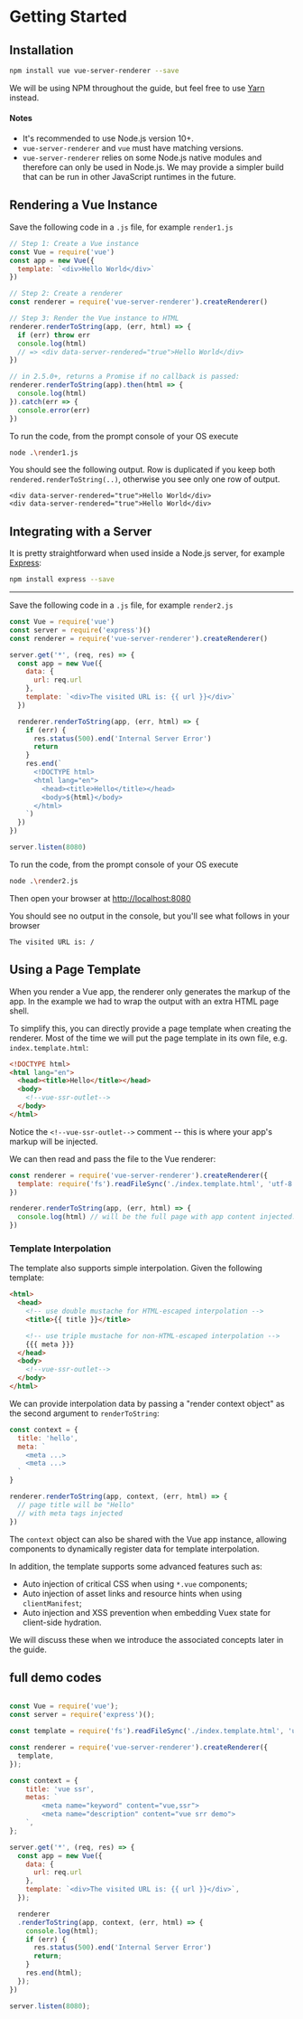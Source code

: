 # Getting Started

## Installation

``` bash
npm install vue vue-server-renderer --save
```

We will be using NPM throughout the guide, but feel free to use [Yarn](https://yarnpkg.com/en/) instead.

#### Notes

- It's recommended to use Node.js version 10+.
- `vue-server-renderer` and `vue` must have matching versions.
- `vue-server-renderer` relies on some Node.js native modules and therefore can only be used in Node.js. We may provide a simpler build that can be run in other JavaScript runtimes in the future.

## Rendering a Vue Instance

Save the following code in a `.js` file, for example `render1.js` 

``` js
// Step 1: Create a Vue instance
const Vue = require('vue')
const app = new Vue({
  template: `<div>Hello World</div>`
})

// Step 2: Create a renderer
const renderer = require('vue-server-renderer').createRenderer()

// Step 3: Render the Vue instance to HTML
renderer.renderToString(app, (err, html) => {
  if (err) throw err
  console.log(html)
  // => <div data-server-rendered="true">Hello World</div>
})

// in 2.5.0+, returns a Promise if no callback is passed:
renderer.renderToString(app).then(html => {
  console.log(html)
}).catch(err => {
  console.error(err)
})
```

To run the code, from the prompt console of your OS execute

``` bash
node .\render1.js
``` 

You should see the following output. Row is duplicated if you keep both `rendered.renderToString(..)`, otherwise you see only one row of output.

```
<div data-server-rendered="true">Hello World</div>
<div data-server-rendered="true">Hello World</div>
```


## Integrating with a Server

It is pretty straightforward when used inside a Node.js server, for example [Express](https://expressjs.com/):

``` bash
npm install express --save
```
---

Save the following code in a `.js` file, for example `render2.js` 

``` js
const Vue = require('vue')
const server = require('express')()
const renderer = require('vue-server-renderer').createRenderer()

server.get('*', (req, res) => {
  const app = new Vue({
    data: {
      url: req.url
    },
    template: `<div>The visited URL is: {{ url }}</div>`
  })

  renderer.renderToString(app, (err, html) => {
    if (err) {
      res.status(500).end('Internal Server Error')
      return
    }
    res.end(`
      <!DOCTYPE html>
      <html lang="en">
        <head><title>Hello</title></head>
        <body>${html}</body>
      </html>
    `)
  })
})

server.listen(8080)
```

To run the code, from the prompt console of your OS execute

``` bash
node .\render2.js
```

Then open your browser at [http://localhost:8080](http://localhost:8080)

You should see no output in the console, but you'll see what follows in your browser

```
The visited URL is: /
```

## Using a Page Template

When you render a Vue app, the renderer only generates the markup of the app. In the example we had to wrap the output with an extra HTML page shell.

To simplify this, you can directly provide a page template when creating the renderer. Most of the time we will put the page template in its own file, e.g. `index.template.html`:

``` html
<!DOCTYPE html>
<html lang="en">
  <head><title>Hello</title></head>
  <body>
    <!--vue-ssr-outlet-->
  </body>
</html>
```

Notice the `<!--vue-ssr-outlet-->` comment -- this is where your app's markup will be injected.

We can then read and pass the file to the Vue renderer:

``` js
const renderer = require('vue-server-renderer').createRenderer({
  template: require('fs').readFileSync('./index.template.html', 'utf-8')
})

renderer.renderToString(app, (err, html) => {
  console.log(html) // will be the full page with app content injected.
})
```

### Template Interpolation

The template also supports simple interpolation. Given the following template:

``` html
<html>
  <head>
    <!-- use double mustache for HTML-escaped interpolation -->
    <title>{{ title }}</title>

    <!-- use triple mustache for non-HTML-escaped interpolation -->
    {{{ meta }}}
  </head>
  <body>
    <!--vue-ssr-outlet-->
  </body>
</html>
```

We can provide interpolation data by passing a "render context object" as the second argument to `renderToString`:

``` js
const context = {
  title: 'hello',
  meta: `
    <meta ...>
    <meta ...>
  `
}

renderer.renderToString(app, context, (err, html) => {
  // page title will be "Hello"
  // with meta tags injected
})
```

The `context` object can also be shared with the Vue app instance, allowing components to dynamically register data for template interpolation.

In addition, the template supports some advanced features such as:

- Auto injection of critical CSS when using `*.vue` components;
- Auto injection of asset links and resource hints when using `clientManifest`;
- Auto injection and XSS prevention when embedding Vuex state for client-side hydration.

We will discuss these when we introduce the associated concepts later in the guide.

## full demo codes

```js

const Vue = require('vue');
const server = require('express')();

const template = require('fs').readFileSync('./index.template.html', 'utf-8');

const renderer = require('vue-server-renderer').createRenderer({
  template,
});

const context = {
    title: 'vue ssr',
    metas: `
        <meta name="keyword" content="vue,ssr">
        <meta name="description" content="vue srr demo">
    `,
};

server.get('*', (req, res) => {
  const app = new Vue({
    data: {
      url: req.url
    },
    template: `<div>The visited URL is: {{ url }}</div>`,
  });

  renderer
  .renderToString(app, context, (err, html) => {
    console.log(html);
    if (err) {
      res.status(500).end('Internal Server Error')
      return;
    }
    res.end(html);
  });
})

server.listen(8080);

```
